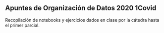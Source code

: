 Apuntes de Organización de Datos 2020 1Covid
------

Recopilación de notebooks y ejercicios dados en clase por la cátedra hasta el primer parcial.

